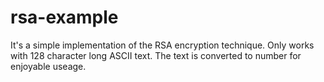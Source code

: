# rsa-example
It's a simple implementation of the RSA encryption technique. Only works with 128 character long ASCII text. The text is converted to number for enjoyable useage.
